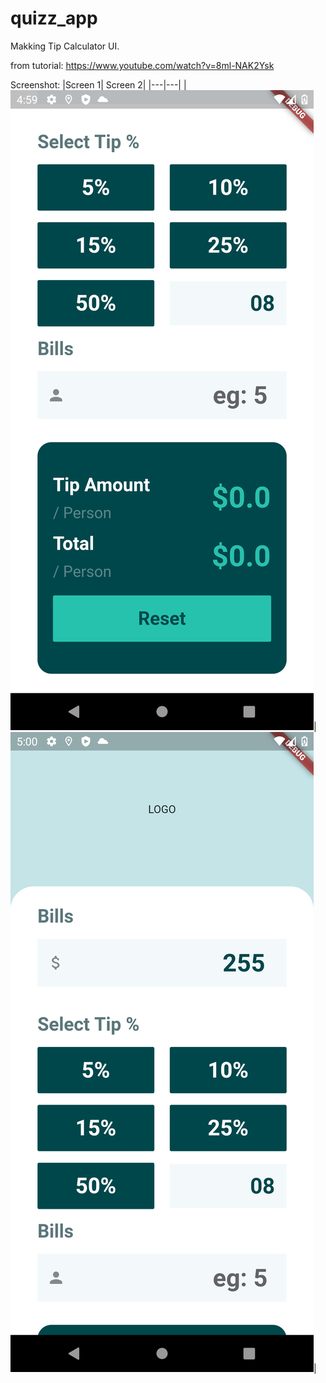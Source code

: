 # quizz_app

Makking Tip Calculator UI.

from tutorial:
<https://www.youtube.com/watch?v=8ml-NAK2Ysk>

Screenshot:
|Screen 1| Screen 2|
|---|---|
|![1](/screenshot/sc1.png)|![2](/screenshot/sc2.png)|